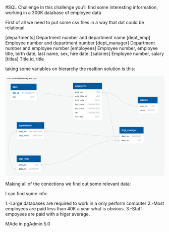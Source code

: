 #SQL Challenge
In this challenge you'll find some interesting information, working in a 300K database of employee data

First of all we need to put some csv files in a way that dat could be relational.

[departments] Department number and department name
[dept_emp] Employee number and department number
[dept_manager] Department number and employee number
[employees] Employee number, employee title, birth date, last name, sex, hire date.
[salaries] Employee number, salary
[titles] Title id, title

taking some variables on hierarchy the realtion solution is this:

![relationaldata](https://github.com/greaterpablo/sql-challenge/blob/main/EmployeesDBD.png)


Making all of the conections we find out some relevant data:

I can find some info:

1.-Large databases are required to work in a only perform computer
2.-Most employees are paid less than 40K a year what is obvious.
3.-Staff empoyees are paid with a higer average.

MAde in pgAdmin 5.0
